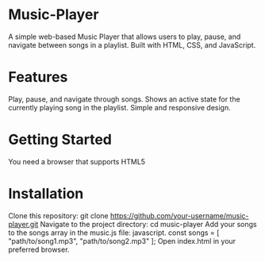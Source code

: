 # Music-Player
A simple web-based Music Player that allows users to play, pause, and navigate between songs in a playlist. Built with HTML, CSS, and JavaScript.

# Features
Play, pause, and navigate through songs.
Shows an active state for the currently playing song in the playlist.
Simple and responsive design.

# Getting Started
You need a browser that supports HTML5 <audio> tags.

# Installation
Clone this repository:
git clone https://github.com/your-username/music-player.git
Navigate to the project directory:
cd music-player
Add your songs to the songs array in the music.js file:
javascript.
const songs = [
    "path/to/song1.mp3",
    "path/to/song2.mp3"
];
Open index.html in your preferred browser.
